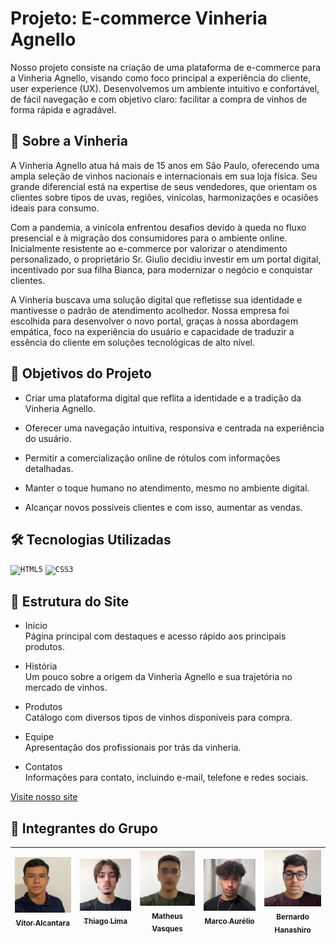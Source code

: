 
# Projeto: E-commerce Vinheria Agnello

Nosso projeto consiste na criação de uma plataforma de e-commerce para a Vinheria Agnello, visando como foco principal a experiência do cliente, user experience (UX). Desenvolvemos um ambiente intuitivo e confortável, de fácil navegação e com objetivo claro: facilitar a compra de vinhos de forma rápida e agradável.


## 🏢 Sobre a Vinheria


A Vinheria Agnello atua há mais de 15 anos em São Paulo, oferecendo uma ampla seleção de vinhos nacionais e internacionais em sua loja física. Seu grande diferencial está na expertise de seus vendedores, que orientam os clientes sobre tipos de uvas, regiões, vinícolas, harmonizações e ocasiões ideais para consumo.

Com a pandemia, a vinícola enfrentou desafios devido à queda no fluxo presencial e à migração dos consumidores para o ambiente online. Inicialmente resistente ao e-commerce por valorizar o atendimento personalizado, o proprietário Sr. Giulio decidiu investir em um portal digital, incentivado por sua filha Bianca, para modernizar o negócio e conquistar clientes.

A Vinheria buscava uma solução digital que refletisse sua identidade e mantivesse o padrão de atendimento acolhedor. Nossa empresa foi escolhida para desenvolver o novo portal, graças à nossa abordagem empática, foco na experiência do usuário e capacidade de traduzir a essência do cliente em soluções tecnológicas de alto nível.


## 🎯 Objetivos do Projeto


- Criar uma plataforma digital que reflita a identidade e a tradição da Vinheria Agnello.

- Oferecer uma navegação intuitiva, responsiva e centrada na experiência do usuário.

- Permitir a comercialização online de rótulos com informações detalhadas.

- Manter o toque humano no atendimento, mesmo no ambiente digital.

- Alcançar novos possíveis clientes e com isso, aumentar as vendas.


## 🛠 Tecnologias Utilizadas
<code><img width="40px" src="https://cdn.jsdelivr.net/gh/devicons/devicon/icons/html5/html5-original-wordmark.svg" title = "HTML5"/></code>
<code><img width="40px" src="https://cdn.jsdelivr.net/gh/devicons/devicon/icons/css3/css3-original-wordmark.svg" title = "CSS3"/></code>

## 📁 Estrutura do Site
- Início
  <br>
Página principal com destaques e acesso rápido aos principais produtos.

- História <br>
Um pouco sobre a origem da Vinheria Agnello e sua trajetória no mercado de vinhos.

- Produtos <br>
Catálogo com diversos tipos de vinhos disponíveis para compra.

- Equipe <br>
Apresentação dos profissionais por trás da vinheria.

- Contatos <br>
Informações para contato, incluindo e-mail, telefone e redes sociais.

[Visite nosso site](https://thiagolima-tech.github.io/CheckpointVinheria/)

## 👥 Integrantes do Grupo
| [<img loading="lazy" src="./src/assets/images/Vitor.png" width=115><br><sub>Vitor Alcantara</sub>](https://github.com/VitorAlcantara-tech) | [<img loading="lazy" src="./src/assets/images/Thiago.png" width=115><br><sub>Thiago Lima</sub>](https://github.com/thiagolima-tech) |  [<img loading="lazy" src="./src/assets/images/Matheus.png" width=115><br><sub>Matheus Vasques</sub>](https://github.com/maatvasques) | [<img loading="lazy" src="./src/assets/images/Marco.png" width=115><br><sub>Marco Aurélio</sub>](https://github.com/Arriatea) | [<img loading="lazy" src="./src/assets/images/Bernardo.png" width=115><br><sub>Bernardo Hanashiro</sub>](https://github.com/BernardoYuji) | 
| :---: | :---: | :---: | :---: | :---: |

